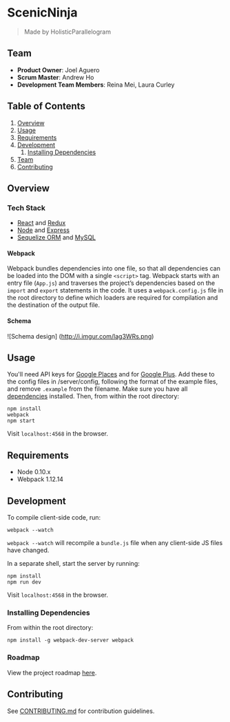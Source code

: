 # ScenicNinja

> Made by HolisticParallelogram

## Team

  - __Product Owner__: Joel Aguero
  - __Scrum Master__: Andrew Ho
  - __Development Team Members__: Reina Mei, Laura Curley

## Table of Contents

1. [Overview](#overview)
2. [Usage](#usage)
3. [Requirements](#requirements)
4. [Development](#development)
    1. [Installing Dependencies](#installing-dependencies)
5. [Team](#team)
6. [Contributing](#contributing)

## Overview

### Tech Stack
- [React](https://facebook.github.io/react/) and [Redux](http://redux.js.org/)
- [Node](https://nodejs.org/en/) and [Express](http://expressjs.com/)
- [Sequelize ORM](http://docs.sequelizejs.com/en/latest/) and [MySQL](https://www.mysql.com/)

#### Webpack
Webpack bundles dependencies into one file, so that all dependencies can be loaded into the DOM with a single `<script>` tag.  Webpack starts with an entry file (`App.js`) and traverses the project’s dependencies based on the `import` and `export` statements in the code. It uses a `webpack.config.js` file in the root directory to define which loaders are required for compilation and the destination of the output file.

#### Schema
![Schema design]
(http://i.imgur.com/lag3WRs.png)

## Usage
You'll need API keys for [Google Places](https://developers.google.com/places/web-service/get-api-key) and for [Google Plus](https://developers.google.com/+/web/api/rest/oauth#acquiring-and-using-an-api-key). Add these to the config files in /server/config, following the format of the example files, and remove `.example` from the filename.
Make sure you have all [dependencies](#installing-dependencies) installed. Then, from within the root directory:
```
npm install
webpack
npm start
```

Visit `localhost:4568` in the browser.

## Requirements

- Node 0.10.x
- Webpack 1.12.14

## Development

To compile client-side code, run:
```
webpack --watch
```
`webpack --watch` will recompile a `bundle.js` file when any client-side JS files have changed.

In a separate shell, start the server by running:
```
npm install
npm run dev
```

Visit `localhost:4568` in the browser.

### Installing Dependencies

From within the root directory:

```
npm install -g webpack-dev-server webpack
```

### Roadmap

View the project roadmap [here](https://github.com/HolisticParallelogram/holisticparallelogram/issues).


## Contributing

See [CONTRIBUTING.md](CONTRIBUTING.md) for contribution guidelines.
